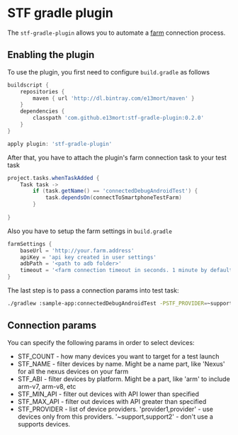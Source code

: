 # STF gradle plugin

The `stf-gradle-plugin` allows you to automate a [farm](https://openstf.io/) connection process. 

## Enabling the plugin

To use the plugin, you first need to configure `build.gradle` as follows
``` groovy
buildscript {
    repositories {
        maven { url 'http://dl.bintray.com/e13mort/maven' }
    }
    dependencies {
        classpath 'com.github.e13mort:stf-gradle-plugin:0.2.0'
    }
}

apply plugin: 'stf-gradle-plugin'
```

After that, you have to attach the plugin's farm connection task to your test task
```groovy
project.tasks.whenTaskAdded {
    Task task ->
        if (task.getName() == 'connectedDebugAndroidTest') {
            task.dependsOn(connectToSmartphoneTestFarm)
        }
        
}
```

Also you have to setup the farm settings in `build.gradle`
```groovy
farmSettings {
    baseUrl = 'http://your.farm.address'
    apiKey = 'api key created in user settings'
    adbPath = '<path to adb folder>'
    timeout = '<farm connection timeout in seconds. 1 minute by default>'
}
```

The last step is to pass a connection params into test task:
 ```bash
 ./gradlew :sample-app:connectedDebugAndroidTest -PSTF_PROVIDER=~support -PSTF_COUNT=5 -PSTF_MIN_API=21
 ```
 
## Connection params
You can specify the following params in order to select devices:
- STF_COUNT - how many devices you want to target for a test launch
- STF_NAME - filter devices by name. Might be a name part, like 'Nexus' for all the nexus devices on your farm
- STF_ABI - filter devices by platform. Might be a part, like 'arm' to include arm-v7, arm-v8, etc
- STF_MIN_API - filter out devices with API lower than specified
- STF_MAX_API - filter out devices with API greater than specified
- STF_PROVIDER - list of device providers. 'provider1,provider' - use devices only from this providers. '~support,support2' - don't use a supports devices.